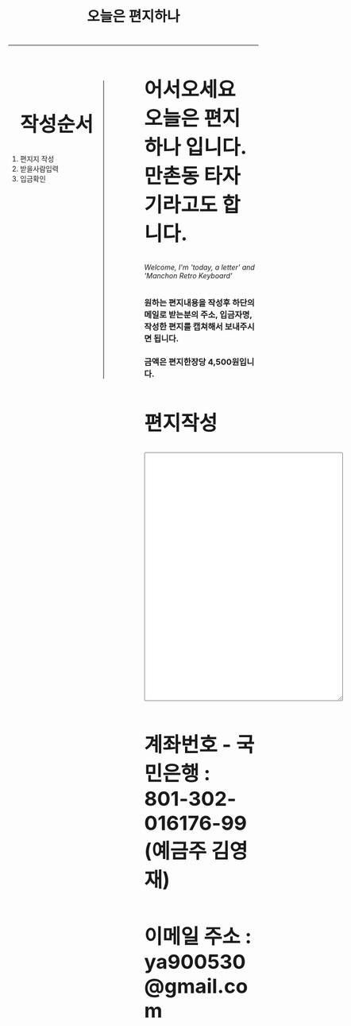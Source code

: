 
<html>
    <head>
        <meta charset="utf-8"/>
        <title> 오늘은편지하나</title>
        <style>
        header{
               border-bottom : 2px gray solid;
                padding : 20px;
           }
           ol{
               border-right: 2px gray solid;
               float: left;
               height:600px;
               padding-right:20px;
           }
           article{
               padding-left:250px;
               
   }
 h2{font-size: 40px;}
 </style>
     
</head>
    
    
 <body>
    <header>
            <h1> 오늘은 편지하나</h1>
        </header>
         <nav>
            <ol>
                <h2>작성순서</h2>
                    <li>편지지 작성</li>
                   <li>받을사람입력</li>
                <li>입금확인</li></ol>
        </nav>
 <article>
            <ul>
              <h2>어서오세요 오늘은 편지하나 입니다. 만촌동 타자기라고도 합니다.</h2>
                <h6>Welcome, I'm 'today, a letter' and 'Manchon Retro Keyboard'  </h6>
                <h3> 원하는 편지내용을 작성후 하단의 메일로 받는분의 주소, 입금자명, 작성한 편지를 캡쳐해서 보내주시면 됩니다. </h3>
                    <h3> 금액은 편지한장당 4,500원입니다.  </h3>
                <h2>편지작성</h2>
                    <textarea id=textbox  style="height:500px; width:400px; " name="w3review"  >
                    </textarea>
                <h2>계좌번호 - 국민은행 : 801-302-016176-99 (예금주 김영재)</h2>
                <h2>이메일 주소 : ya900530@gmail.com </h2>
                    
</ul>
        </article>
  </body>
    
    
    
</html>
